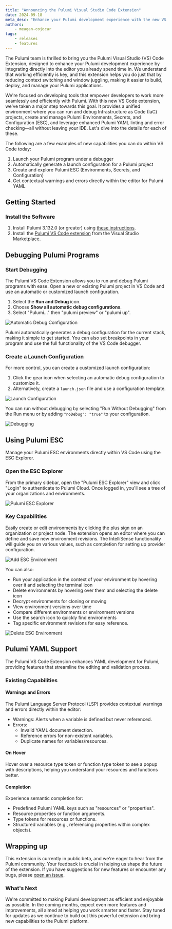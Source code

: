 ```yaml
---
title: "Announcing the Pulumi Visual Studio Code Extension"
date: 2024-09-18
meta_desc: "Enhance your Pulumi development experience with the new VS Code extension. Manage Pulumi IaC and Pulumi ESC directly in your editor."
authors:
    - meagan-cojocar
tags:
    - releases
    - features
---
```


The Pulumi team is thrilled to bring you the Pulumi Visual Studio (VS) Code Extension, designed to enhance your Pulumi development experience by integrating directly into the editor you already spend time in. We understand that working efficiently is key, and this extension helps you do just that by reducing context switching and window juggling, making it easier to build, deploy, and manage your Pulumi applications.

We're focused on developing tools that empower developers to work more seamlessly and efficiently with Pulumi. With this new VS Code extension, we've taken a major step towards this goal. It provides a unified environment where you can run and debug Infrastructure as Code (IaC) projects, create and manage Pulumi Environments, Secrets, and Configuration (ESC), and leverage enhanced Pulumi YAML linting and error checking—all without leaving your IDE. Let's dive into the details for each of these.

The following are a few examples of new capabilities you can do within VS Code today:

1. Launch your Pulumi program under a debugger
2. Automatically generate a launch configuration for a Pulumi project
3. Create and explore Pulumi ESC (Environments, Secrets, and Configuration)
4. Get contextual warnings and errors directly within the editor for Pulumi YAML

## Getting Started

### Install the Software

1. Install Pulumi 3.132.0 (or greater) using [these instructions](https://www.pulumi.com/docs/install/).
2. Install the [Pulumi VS Code extension](https://marketplace.visualstudio.com/items?itemName=pulumi.pulumi-vscode-tools) from the Visual Studio Marketplace.

## Debugging Pulumi Programs

### Start Debugging

The Pulumi VS Code Extension allows you to run and debug Pulumi programs with ease. Open a new or existing Pulumi project in VS Code and use an automatic or customized launch configuration.

1. Select the __Run and Debug__ icon.
2. Choose __Show all automatic debug configurations__.
3. Select "Pulumi..." then "pulumi preview" or "pulumi up".

![Automatic Debug Configuration](/iac-automatic-1.png)

Pulumi automatically generates a debug configuration for the current stack, making it simple to get started. You can also set breakpoints in your program and use the full functionality of the VS Code debugger.

### Create a Launch Configuration

For more control, you can create a customized launch configuration:

1. Click the gear icon when selecting an automatic debug configuration to customize it.
2. Alternatively, create a `launch.json` file and use a configuration template.

![Launch Configuration](/iac-launch-configuration.png)

You can run without debugging by selecting "Run Without Debugging" from the Run menu or by adding `"noDebug": "true"` to your configuration.

![Debugging](/iac-debugging.png)

## Using Pulumi ESC

Manage your Pulumi ESC environments directly within VS Code using the ESC Explorer.

### Open the ESC Explorer

From the primary sidebar, open the "Pulumi ESC Explorer" view and click "Login" to authenticate to Pulumi Cloud. Once logged in, you'll see a tree of your organizations and environments.

![Pulumi ESC Explorer](/explorer.png)

### Key Capabilities

Easily create or edit environments by clicking the plus sign on an organization or project node. The extension opens an editor where you can define and save new environment revisions. The IntelliSense functionality will guide you on various values, such as completion for setting up provider configuration.

![Add ESC Environment](/add-env.png)

You can also:

- Run your application in the context of your environment by hovering over it and selecting the terminal icon
- Delete environments by hovering over them and selecting the delete icon
- Decrypt environments for cloning or moving
- View environment versions over time
- Compare different environments or environment versions
- Use the search icon to quickly find environments
- Tag specific environment revisions for easy reference.

![Delete ESC Environment](/delete-env.png)

## Pulumi YAML Support

The Pulumi VS Code Extension enhances YAML development for Pulumi, providing features that streamline the editing and validation process.

### Existing Capabilities

#### Warnings and Errors

The Pulumi Language Server Protocol (LSP) provides contextual warnings and errors directly within the editor:

- Warnings: Alerts when a variable is defined but never referenced.
- Errors:
  - Invalid YAML document detection.
  - Reference errors for non-existent variables.
  - Duplicate names for variables/resources.

#### On Hover

Hover over a resource type token or function type token to see a popup with descriptions, helping you understand your resources and functions better.

#### Completion

Experience semantic completion for:

- Predefined Pulumi YAML keys such as "resources" or "properties".
- Resource properties or function arguments.
- Type tokens for resources or functions.
- Structured variables (e.g., referencing properties within complex objects).

## Wrapping up

This extension is currently in public beta, and we're eager to hear from the Pulumi community. Your feedback is crucial in helping us shape the future of the extension. If you have suggestions for new features or encounter any bugs, please [open an issue](https://github.com/pulumi/pulumi-vscode-tools/issues).

### What's Next

We're committed to making Pulumi development as efficient and enjoyable as possible. In the coming months, expect even more features and improvements, all aimed at helping you work smarter and faster. Stay tuned for updates as we continue to build out this powerful extension and bring new capabilities to the Pulumi platform.
